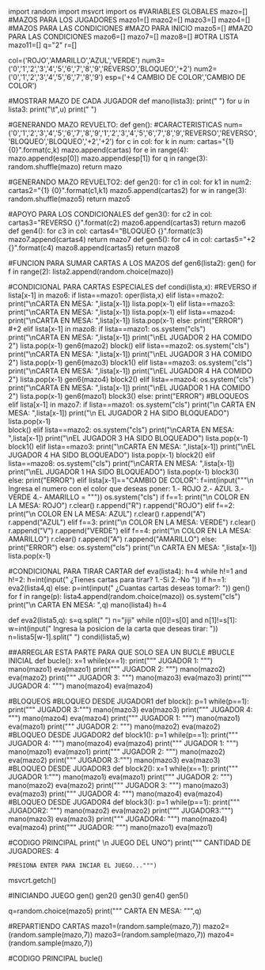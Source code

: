 import random
import msvcrt
import os
#VARIABLES GLOBALES
mazo=[]
#MAZOS PARA LOS JUGADORES
mazo1=[]
mazo2=[]
mazo3=[]
mazo4=[]
#MAZOS PARA LAS CONDICIONES
#MAZO PARA INICIO
mazo5=[]
#MAZO PARA LAS CONDICIONES
mazo6=[]
mazo7=[]
mazo8=[]
#OTRA LISTA
mazo11=[]
q="2"
r=[]

col=('ROJO','AMARILLO','AZUL','VERDE')
num3=('0','1','2','3','4','5','6','7','8','9','REVERSO','BLOQUEO','+2')
num2=('0','1','2','3','4','5','6','7','8','9')
esp=('+4 CAMBIO DE COLOR','CAMBIO DE COLOR')

#MOSTRAR MAZO DE CADA JUGADOR
def mano(lista3):
	print(" ")
	for u in lista3:
		print("\t",u)
	print(" ")

#GENERANDO MAZO REVUELTO:
def gen():
	#CARACTERISTICAS
	num=('0','1','2','3','4','5','6','7','8','9','1','2','3','4','5','6','7','8','9','REVERSO','REVERSO','BLOQUEO','BLOQUEO','+2','+2')
	for c in col:
		for k in num:
			cartas="{1} {0}".format(c,k)
			mazo.append(cartas)
	for e in range(4):
		mazo.append(esp[0])
		mazo.append(esp[1])
	for q in range(3):
		random.shuffle(mazo)
	return mazo

#GENERANDO MAZO REVUELTO2:
def gen2():
	for c1 in col:
		for k1 in num2:
			cartas2="{1} {0}".format(c1,k1)
			mazo5.append(cartas2)
	for w in range(3):
		random.shuffle(mazo5)
	return mazo5

#APOYO PARA LOS CONDICIONALES
def gen3():
	for c2 in col:
		cartas3="REVERSO {}".format(c2)
		mazo6.append(cartas3)
	return mazo6
def gen4():
	for c3 in col:
		cartas4="BLOQUEO {}".format(c3)
		mazo7.append(cartas4)
	return mazo7
def gen5():
	for c4 in col:
		cartas5="+2 {}".format(c4)
		mazo8.append(cartas5)
	return mazo8

#FUNCION PARA SUMAR CARTAS A LOS MAZOS
def gen6(lista2):
	gen()
	for f in range(2):
		lista2.append(random.choice(mazo))

#CONDICIONAL PARA CARTAS ESPECIALES	
def condi(lista,x):
	#REVERSO
	if lista[x-1] in mazo6:
		if lista==mazo1:
			oper(lista,x)
		elif lista==mazo2:
			print("\nCARTA EN MESA: ",lista[x-1])
			lista.pop(x-1)
		elif lista==mazo3:
			print("\nCARTA EN MESA: ",lista[x-1])
			lista.pop(x-1)
		elif lista==mazo4:
			print("\nCARTA EN MESA: ",lista[x-1])
			lista.pop(x-1)
		else:
			print("ERROR")
	#+2
	elif lista[x-1] in mazo8:
		if lista==mazo1:
			os.system("cls")
			print("\nCARTA EN MESA: ",lista[x-1])
			print("\nEL JUGADOR 2 HA COMIDO 2")
			lista.pop(x-1)
			gen6(mazo2)
			block()
		elif lista==mazo2:
			os.system("cls")
			print("\nCARTA EN MESA: ",lista[x-1])
			print("\nEL JUGADOR 3 HA COMIDO 2")
			lista.pop(x-1)
			gen6(mazo3)
			block1()
		elif lista==mazo3:
			os.system("cls")
			print("\nCARTA EN MESA: ",lista[x-1])
			print("\nEL JUGADOR 4 HA COMIDO 2")
			lista.pop(x-1)
			gen6(mazo4)
			block2()
		elif lista==mazo4:
			os.system("cls")
			print("\nCARTA EN MESA: ",lista[x-1])
			print("\nEL JUGADOR 1 HA COMIDO 2")
			lista.pop(x-1)
			gen6(mazo1)
			block3()
		else:
			print("ERROR")
	#BLOQUEOS
	elif lista[x-1] in mazo7:
		if lista==mazo1:
			os.system("cls")
			print("\n 	CARTA EN MESA: ",lista[x-1])
			print("\n 	EL JUGADOR 2 HA SIDO BLOQUEADO")
			lista.pop(x-1)	
			block()
		elif lista==mazo2:
			os.system("cls")
			print("\nCARTA EN MESA: ",lista[x-1])
			print("\nEL JUGADOR 3 HA SIDO BLOQUEADO")
			lista.pop(x-1)
			block1()
		elif lista==mazo3:
			print("\nCARTA EN MESA: ",lista[x-1])
			print("\nEL JUGADOR 4 HA SIDO BLOQUEADO")
			lista.pop(x-1)
			block2()
		elif lista==mazo8:
			os.system("cls")
			print("\nCARTA EN MESA: ",lista[x-1])
			print("\nEL JUGADOR 1 HA SIDO BLOQUEADO")
			lista.pop(x-1)
			block3()	
		else:
			print("ERROR")
	elif lista[x-1]=="CAMBIO DE COLOR":
		f=int(input("""\n		Ingresa el numero con el color que deseas poner: 
		1.- ROJO
		2.- AZUL
		3.- VERDE
		4.- AMARILLO 
		= """))
		os.system("cls")
		if f==1:
			print("\n COLOR EN LA MESA: ROJO")
			r.clear()
			r.append("R")
			r.append("ROJO")
		elif f==2:
			print("\n COLOR EN LA MESA: AZUL")
			r.clear()
			r.append("A")
			r.append("AZUL")
		elif f==3:
			print("\n COLOR EN LA MESA: VERDE")
			r.clear()
			r.append("V")
			r.append("VERDE")
		elif f==4:
			print("\n COLOR EN LA MESA: AMARILLO")
			r.clear()
			r.append("A")
			r.append("AMARILLO")
		else:
			print("ERROR")
	else:
		os.system("cls")
		print("\n CARTA EN MESA: ",lista[x-1])
		lista.pop(x-1)

#CONDICIONAL PARA TIRAR CARTAR 
def eva(lista4):
	h=4
	while h!=1 and h!=2:
		h=int(input("	¿Tienes cartas para tirar? 1.-Si  2.-No   "))
		if h==1:
			eva2(lista4,q)
		else:
			p=int(input("	¿Cuantas cartas deseas tomar?: "))
			gen()
			for f in range(p):
				lista4.append(random.choice(mazo))
			os.system("cls")
			print("\n CARTA EN MESA: ",q)
			mano(lista4)
			h=4

def eva2(lista5,q):
	s=q.split(" ")
	n="jiji"
	while n[0]!=s[0] and n[1]!=s[1]:
		w=int(input(" 	Ingresa la posicion de la carta que deseas tirar: "))  
		n=lista5[w-1].split(" ")
	condi(lista5,w)

##ARREGLAR ESTA PARTE PARA QUE SOLO SEA UN BUCLE
#BUCLE INICIAL
def bucle():
	x=1
	while(x==1):
		print("""
	JUGADOR 1: """)
		mano(mazo1)
		eva(mazo1)
		print("""
	JUGADOR 2: """)
		mano(mazo2)
		eva(mazo2)
		print("""
	JUGADOR 3: """)
		mano(mazo3)
		eva(mazo3)
		print("""
	JUGADOR 4: """)
		mano(mazo4)
		eva(mazo4)

#BLOQUEOS
#BLOQUEO DESDE JUGADOR1
def block():
	p=1
	while(p==1):
		print("""
	JUGADOR 3:""")
		mano(mazo3)
		eva(mazo3)
		print("""
	JUGADOR 4: """)
		mano(mazo4)
		eva(mazo4)
		print("""
	JUGADOR 1: """)
		mano(mazo1)
		eva(mazo1)
		print("""
	JUGADOR 2: """)
		mano(mazo2)
		eva(mazo2)
#BLOQUEO DESDE JUGADOR2
def block1():
	p=1
	while(p==1):
		print("""
	JUGADOR 4: """)
		mano(mazo4)
		eva(mazo4)
		print("""
	JUGADOR 1: """)
		mano(mazo1)
		eva(mazo1)
		print("""
	JUGADOR 2: """)
		mano(mazo2)
		eva(mazo2)
		print("""
	JUGADOR 3:""")
		mano(mazo3)
		eva(mazo3)
#BLOQUEO DESDE JUGADOR3
def block2():
	x=1
	while(x==1):
		print("""
	JUGADOR 1:""")
		mano(mazo1)
		eva(mazo1)
		print("""
	JUGADOR 2: """)
		mano(mazo2)
		eva(mazo2)
		print("""
	JUGADOR 3: """)
		mano(mazo3)
		eva(mazo3)
		print("""
	JUGADOR 4: """)
		mano(mazo4)
		eva(mazo4)
#BLOQUEO DESDE JUGADOR4
def block3():
	p=1
	while(p==1):
		print("""
	JUGADOR2: """)
		mano(mazo2)
		eva(mazo2)
		print("""
	JUGADOR3:""")
		mano(mazo3)
		eva(mazo3)
		print("""
	JUGADOR4: """)
		mano(mazo4)
		eva(mazo4)
		print("""
	JUGADOR: """)
		mano(mazo1)
		eva(mazo1)


#CODIGO PRINCIPAL
print("	\n   JUEGO DEL UNO")
print("""
	CANTIDAD DE JUGADORES: 4

	PRESIONA ENTER PARA INCIAR EL JUEGO...""")
msvcrt.getch()

#INICIANDO JUEGO
gen()
gen2()
gen3()
gen4()
gen5()

q=random.choice(mazo5)
print("""
CARTA EN MESA: """,q)

#REPARTIENDO CARTAS
mazo1=(random.sample(mazo,7))
mazo2=(random.sample(mazo,7))
mazo3=(random.sample(mazo,7))
mazo4=(random.sample(mazo,7))

#CODIGO PRINCIPAL
bucle()
